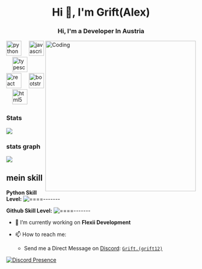 <h1 align="center">Hi 👋, I'm Grift(Alex)</h1>
<h3 align="center">Hi, I'm a Developer In Austria</h3>


<img align="right" alt="Coding" width="400" src="https://th.bing.com/th/id/R.54c9af226721e95539a5cd9592d635bb?rik=pQNFNX3MXrFJdQ&riu=http%3a%2f%2fstore.outsourcingpundit.com%2fwp-content%2fuploads%2f2019%2f01%2ffocus-animation.gif&ehk=68Llss3Mjyn992cDHPwHGdT7F4pj746e%2fDDu6l4ZzHA%3d&risl=&pid=ImgRaw&r=0">


<div align="left">
  <img src="https://cdn.jsdelivr.net/gh/devicons/devicon/icons/python/python-original.svg" height="40" alt="python logo"  />
  <img width="12" />
  <img src="https://cdn.jsdelivr.net/gh/devicons/devicon/icons/javascript/javascript-original.svg" height="40" alt="javascript logo"  />
  <img width="12" />
  <img src="https://cdn.jsdelivr.net/gh/devicons/devicon/icons/typescript/typescript-original.svg" height="40" alt="typescript logo"  />
  <img width="12" />
  <img src="https://cdn.jsdelivr.net/gh/devicons/devicon/icons/react/react-original.svg" height="40" alt="react logo"  />
  <img width="12" />
  <img src="https://cdn.jsdelivr.net/gh/devicons/devicon/icons/bootstrap/bootstrap-original.svg" height="40" alt="bootstrap logo"  />
  <img width="12" />
  <img src="https://cdn.jsdelivr.net/gh/devicons/devicon/icons/html5/html5-original.svg" height="40" alt="html5 logo"  />
</div>

### Stats
[![](https://github-readme-stats.vercel.app/api?username=Grift12&theme=dracula&count_private=true&show_icons=true&hide=contribs)](https://github.com/Grift12)
###  stats graph
[![](https://github-readme-stats.vercel.app/api/top-langs?username=Grift12&locale=en&hide_title=false&layout=compact&card_width=320&langs_count=5&theme=dracula&hide_border=false&order=2)](https://github.com/Grift12)

## mein skill
**Python Skill Level:** ![====-------](https://progress-bar.dev/30/)

**Github Skill Level:** ![====-------](https://progress-bar.dev/100/)


- 🔭 I’m currently working on **Flexii Development**

- 📫 How to reach me:
  
   - Send me a Direct Message on [Discord](https://discord.com): [`Grift.(grift12)`](https://discord.com/users/696632584506966016) 
  

[![Discord Presence](https://lanyard.cnrad.dev/api/696632584506966016)](https://discord.com/users/696632584506966016)
